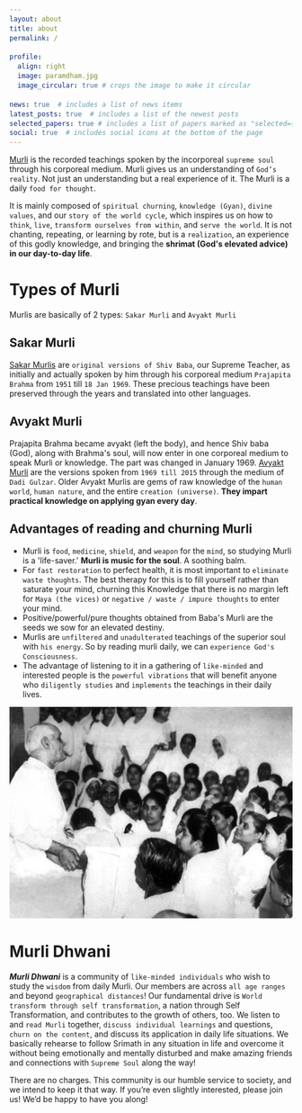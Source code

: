 ```yaml
---
layout: about
title: about
permalink: /

profile:
  align: right
  image: paramdham.jpg
  image_circular: true # crops the image to make it circular
    
news: true  # includes a list of news items
latest_posts: true  # includes a list of the newest posts
selected_papers: true # includes a list of papers marked as "selected={true}"
social: true  # includes social icons at the bottom of the page
---
```


[Murli](https://www.shivbabas.org/what-is-murli) is the recorded teachings spoken by the incorporeal `supreme soul` through his corporeal medium. Murli gives us an understanding of `God’s reality`. Not just an understanding but a real experience of it. The Murli is a daily `food for thought`.

It is mainly composed of `spiritual churning`, `knowledge (Gyan)`, `divine values`, and our `story of the world cycle`, which inspires us on how to `think`, `live`, `transform ourselves from within`, and `serve the world`. It is not chanting, repeating, or learning by rote, but is a `realization`, an experience of this godly knowledge, and bringing the **shrimat (God's elevated advice) in our day-to-day life**.


# Types of Murli
Murlis are basically of 2 types: `Sakar Murli` and `Avyakt Murli`


## Sakar Murli

[Sakar Murlis](https://www.shivbabas.org/sakar-murli-bapdada-madhuban) are `original versions of Shiv Baba`, our Supreme Teacher, as initially and actually spoken by him through his corporeal medium `Prajapita Brahma` from `1951` till `18 Jan 1969`. These precious teachings have been preserved through the years and translated into other languages.

## Avyakt Murli

Prajapita Brahma became avyakt (left the body), and hence Shiv baba (God), along with Brahma's soul, will now enter in one corporeal medium to speak Murli or knowledge. The part was changed in January 1969. [Avyakt Murli](https://www.shivbabas.org/avyakt-bapdada-murli) are the versions spoken from `1969 till 2015` through the medium of `Dadi Gulzar`. Older Avyakt Murlis are gems of raw knowledge of the `human world`, `human nature`, and the entire `creation (universe)`. **They impart practical knowledge on applying gyan every day**.

## Advantages of reading and churning Murli

* Murli is `food`, `medicine`, `shield`, and  `weapon` for the `mind`, so studying Murli is a 'life-saver.' **Murli is music for the soul**. A soothing balm.
* For `fast restoration` to perfect health, it is most important to `eliminate waste thoughts`. The best therapy for this is to fill yourself rather than saturate your mind, churning this Knowledge that there is no margin left for `Maya (the vices)` or `negative / waste / impure thoughts` to enter your mind.
* Positive/powerful/pure thoughts obtained from Baba's Murli are the seeds we sow for an elevated destiny.
* Murlis are `unfiltered` and `unadulterated` teachings of the superior soul with `his energy`. So by reading murli daily, we can `experience God's Consciousness`.
* The advantage of listening to it in a gathering of `like-minded` and interested people is the `powerful vibrations` that will benefit anyone who `diligently studies` and `implements` the teachings in their daily lives.

![](https://github.com/murli-dhwani/murli-dhwani.github.io/blob/master/assets/img/murli.png)


# Murli Dhwani

**_Murli Dhwani_** is a community of `like-minded individuals` who wish to study the `wisdom` from daily Murli. Our members are across `all age ranges` and beyond `geographical distances`! Our fundamental drive is `World transform through self transformation`, a nation through Self Transformation, and contributes to the growth of others, too. We listen to and `read Murli` together, `discuss individual learnings` and questions, `churn on the content`, and discuss its application in daily life situations. We basically rehearse to follow Srimath in any situation in life and overcome it without being emotionally and mentally disturbed and make amazing friends and connections with `Supreme Soul` along the way!

There are no charges. This community is our humble service to society, and we intend to keep it that way. If you’re even slightly interested, please join us! We’d be happy to have you along!
